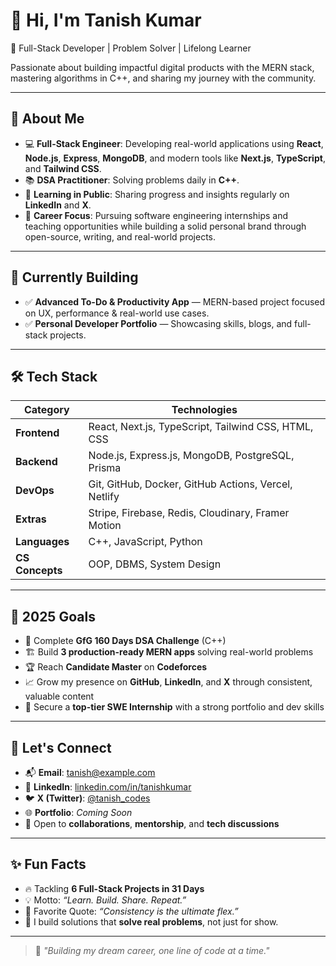 # 👋 Hi, I'm Tanish Kumar

🚀 Full-Stack Developer | Problem Solver | Lifelong Learner  

Passionate about building impactful digital products with the MERN stack, mastering algorithms in C++, and sharing my journey with the community.

---

## 🧠 About Me

- 💻 **Full-Stack Engineer**: Developing real-world applications using **React**, **Node.js**, **Express**, **MongoDB**, and modern tools like **Next.js**, **TypeScript**, and **Tailwind CSS**.
- 📚 **DSA Practitioner**: Solving problems daily in **C++**.
- 📢 **Learning in Public**: Sharing progress and insights regularly on **LinkedIn** and **X**.
- 🎯 **Career Focus**: Pursuing software engineering internships and teaching opportunities while building a solid personal brand through open-source, writing, and real-world projects.

---

## 🔧 Currently Building

- ✅ **Advanced To-Do & Productivity App** — MERN-based project focused on UX, performance & real-world use cases.
- ✅ **Personal Developer Portfolio** — Showcasing skills, blogs, and full-stack projects.

---

## 🛠 Tech Stack

| Category     | Technologies |
|--------------|--------------|
| **Frontend** | React, Next.js, TypeScript, Tailwind CSS, HTML, CSS |
| **Backend**  | Node.js, Express.js, MongoDB, PostgreSQL, Prisma |
| **DevOps**   | Git, GitHub, Docker, GitHub Actions, Vercel, Netlify |
| **Extras**   | Stripe, Firebase, Redis, Cloudinary, Framer Motion |
| **Languages**| C++, JavaScript, Python |
| **CS Concepts** | OOP, DBMS, System Design |

---

## 🎯 2025 Goals

- 🧩 Complete **GfG 160 Days DSA Challenge** (C++)
- 🏗 Build **3 production-ready MERN apps** solving real-world problems
- 🏆 Reach **Candidate Master** on **Codeforces**
- 📈 Grow my presence on **GitHub**, **LinkedIn**, and **X** through consistent, valuable content
- 💼 Secure a **top-tier SWE Internship** with a strong portfolio and dev skills

---


## 🤝 Let's Connect

- 📬 **Email**: tanish@example.com  
- 💼 **LinkedIn**: [linkedin.com/in/tanishkumar](https://linkedin.com/in/tanishkumar)  
- 🐦 **X (Twitter)**: [@tanish_codes](https://twitter.com/tanish_codes)  
- 🌐 **Portfolio**: _Coming Soon_  
- 🤝 Open to **collaborations**, **mentorship**, and **tech discussions**

---

## ✨ Fun Facts

- 🔥 Tackling **6 Full-Stack Projects in 31 Days**  
- 💡 Motto: _“Learn. Build. Share. Repeat.”_  
- 💭 Favorite Quote: _“Consistency is the ultimate flex.”_  
- 🎯 I build solutions that **solve real problems**, not just for show.

---

> 📌 _"Building my dream career, one line of code at a time."_


